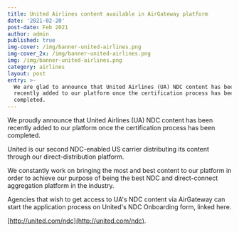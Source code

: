 ```yaml
---
title: United Airlines content available in AirGateway platform
date: '2021-02-20'
post-date: Feb 2021
author: admin
published: true
img-cover: /img/banner-united-airlines.png
img-cover_2x: /img/banner-united-airlines.png
img: /img/banner-united-airlines.png
category: airlines
layout: post
entry: >-
  We are glad to announce that United Airlines (UA) NDC content has been
  recently added to our platform once the certification process has been
  completed.
---
```

We proudly announce that United Airlines (UA) NDC content has been recently added to our platform once the certification process has been completed.

United is our second NDC-enabled US carrier distributing its content through our direct-distribution platform.

We constantly work on bringing the most and best content to our platform in order to achieve our purpose of being the best NDC and direct-connect aggregation platform in the industry.

Agencies that wish to get access to UA's NDC content via AirGateway can start the application process on United's NDC Onboarding form, linked here.

 [http://united.com/ndc](http://united.com/ndc).
